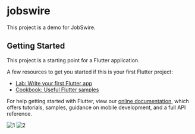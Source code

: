 # jobswire

This project is a demo for JobSwire.

## Getting Started

This project is a starting point for a Flutter application.

A few resources to get you started if this is your first Flutter project:

- [Lab: Write your first Flutter app](https://flutter.dev/docs/get-started/codelab)
- [Cookbook: Useful Flutter samples](https://flutter.dev/docs/cookbook)

For help getting started with Flutter, view our
[online documentation](https://flutter.dev/docs), which offers tutorials,
samples, guidance on mobile development, and a full API reference.

![1](https://user-images.githubusercontent.com/61537773/167267978-f57eeae2-871f-4fa2-b3fb-9e4bcf82fe10.png)
![2](https://user-images.githubusercontent.com/61537773/167267982-8ca311ce-8765-4ee3-9025-f349699b2f0d.png)
